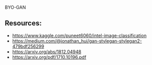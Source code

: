 BYO-GAN

## Resources:
- https://www.kaggle.com/puneet6060/intel-image-classification
- https://medium.com/@jonathan_hui/gan-stylegan-stylegan2-479bdf256299
- https://arxiv.org/abs/1812.04948
- https://arxiv.org/pdf/1710.10196.pdf